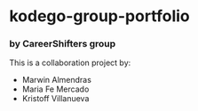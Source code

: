# kodego-group-portfolio

### by CareerShifters group

This is a collaboration project by:

- Marwin Almendras
- Maria Fe Mercado
- Kristoff Villanueva
